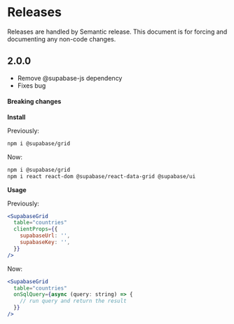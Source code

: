 # Releases

Releases are handled by Semantic release. This document is for forcing and documenting any non-code changes.

## 2.0.0

- Remove @supabase-js dependency
- Fixes bug

#### Breaking changes

**Install**

Previously:

```bash
npm i @supabase/grid
```

Now:

```bash
npm i @supabase/grid
npm i react react-dom @supabase/react-data-grid @supabase/ui
```

**Usage**

Previously:

```jsx
<SupabaseGrid
  table="countries"
  clientProps={{
    supabaseUrl: '',
    supabaseKey: '',
  }}
/>
```

Now:

```jsx
<SupabaseGrid
  table="countries"
  onSqlQuery={async (query: string) => {
    // run query and return the result
  }}
/>
```
